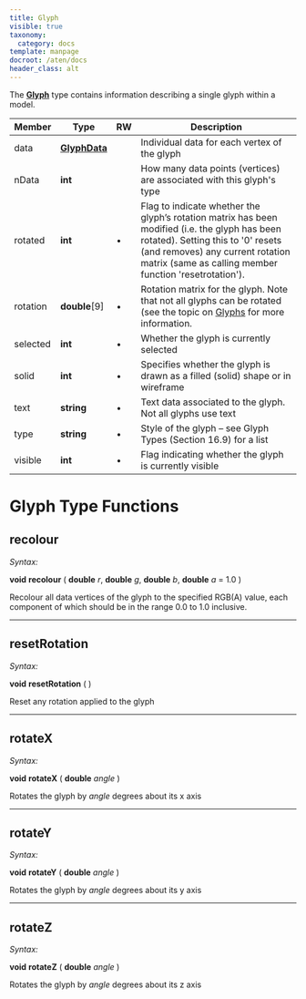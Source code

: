 ```yaml
---
title: Glyph
visible: true
taxonomy:
  category: docs
template: manpage
docroot: /aten/docs
header_class: alt
---
```


The [**Glyph**](/aten/docs/scripting/variabletypes/glyph) type contains information describing a single glyph within a model.
 
| Member | Type | RW | Description |
|--------|------|----|-------------|
| data | [**GlyphData**](/aten/docs/scripting/variabletypes/glyphdata) | | Individual data for each vertex of the glyph |
| nData | **int** | | How many data points (vertices) are associated with this glyph's type |
| rotated | **int** | • | Flag to indicate whether the glyph’s rotation matrix has been modified (i.e. the glyph has been rotated). Setting this to '0' resets (and removes) any current rotation matrix (same as calling member function 'resetrotation'). |
| rotation | **double**[9] | • | Rotation matrix for the glyph. Note that not all glyphs can be rotated (see the topic on <a href="#_Glyphs">Glyphs</a> for more information. |
| selected | **int** | • | Whether the glyph is currently selected |
| solid | **int** | • | Specifies whether the glyph is drawn as a filled (solid) shape or in wireframe |
| text | **string** | • | Text data associated to the glyph. Not all glyphs use text |
| type | **string** | • | Style of the glyph – see Glyph Types (Section 16.9) for a list |
| visible | **int** | • | Flag indicating whether the glyph is currently visible |

# Glyph Type Functions

## recolour <a id="recolour"></a>

_Syntax:_

**void** **recolour** ( **double** _r_, **double** _g_, **double** _b_, **double** _a_ = 1.0 )

Recolour all data vertices of the glyph to the specified RGB(A) value, each component of which should be in the range 0.0 to 1.0 inclusive.

---

## resetRotation <a id="resetRotation"></a>

_Syntax:_

**void** **resetRotation** ( )

Reset any rotation applied to the glyph

---

## rotateX <a id="rotateX"></a>

_Syntax:_

**void** **rotateX** ( **double** _angle_ )

Rotates the glyph by _angle_ degrees about its x axis

---

## rotateY <a id="rotateY"></a>

_Syntax:_

**void** **rotateY** ( **double** _angle_ )

Rotates the glyph by _angle_ degrees about its y axis

---

## rotateZ <a id="rotateZ"></a>

_Syntax:_

**void** **rotateZ** ( **double** _angle_ )

Rotates the glyph by _angle_ degrees about its z axis


